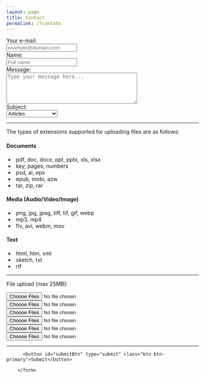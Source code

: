 ```yaml
---
layout: page
title: Contact
permalink: /?contato
---
```


<form accept-charset="UTF-8" action="https://getform.io/f/9e4c5225-879a-42c1-b116-964a038adb8a" method="POST" enctype="multipart/form-data" target="_blank">
<script src="https://www.google.com/recaptcha/api.js"></script>
          <div class="form-group">
            <label for="exampleInputEmail1" required="required">Your e-mail:</label>
            </div>
            <input type="email" name="email" class="form-control" id="exampleInputEmail1" aria-describedby="emailHelp" placeholder="example@domain.com" required="required">
          <div class="form-group">
            <label for="exampleInputName">Name:</label>
            </div>
            <input type="text" name="name" class="form-control" id="exampleInputName" placeholder="Full name" required="required">
          <div class="form-group">
          <label>Message:</label>
          </div>
          <textarea name="Text1" cols="40" rows="5" placeholder="Type your message here..."></textarea>
          <div class="form-group">
            <label for="exampleFormControlSelect1">Subject:</label>
            </div>
            <select class="form-control" id="exampleFormControlSelect1" name="platform" required="required">
              <option>Articles</option>
              <option>Curriculum</option>
              <option>News</option>
              <option>Academic Affairs</option>
              <option>Reviews</option>
              <option>Suggestion</option>
              <option>Ideas</option>
              <option>About the site</option>
              <option>Guest book</option>
              <option>Pictures or Images</option>
              <option>Others</option>
            </select>
          <hr>
          <div class="form-group mt-3">
<p>The types of extensions supported for uploading files are as follows:</p>
          <h4>Documents</h4> <li style="margin-left: 5px;">pdf, doc, docx, ppt, pptx, xls, xlsx</li> <li style="margin-left: 5px;">key, pages, numbers </li> <li style="margin-left: 5px;">psd, ai, eps</li> <li style="margin-left: 5px;">epub, mobi, azw</li> <li style="margin-left: 5px;">tar, zip, rar</li> <h4>Media (Audio/Video/Image)</h4> <li style="margin-left: 5px;">png, jpg, jpeg, tiff, tif, gif, webp</li> <li style="margin-left: 5px;">mp3, mp4</li> <li style="margin-left: 5px;">flv, avi, webm, mov</li> <h4>Text</h4> <li style="margin-left: 5px;">html, htm, xml</li> <li style="margin-left: 5px;">sketch, txt</li> <li style="margin-left: 5px;">rtf</li>
            <hr><p><label class="mr-2">File upload (max 25MB):</label></p>
             </div>
             <input type="file" name="files[]" multiple>
            <input type="file" name="files[]" multiple>
            <input type="file" name="files[]" multiple>
            <input type="file" name="files[]" multiple>
            <input type="file" name="files[]" multiple>
            <input type="file" name="files[]" multiple>
          <hr>


          <button id="submitBtn" type="submit" class="btn btn-primary">Submit</button>

        </form>
